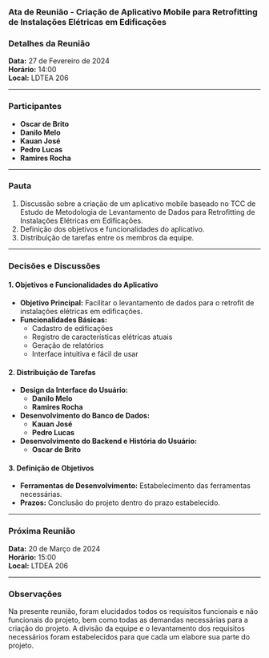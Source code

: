 ### Ata de Reunião - Criação de Aplicativo Mobile para Retrofitting de Instalações Elétricas em Edificações

### Detalhes da Reunião

**Data:** 27 de Fevereiro de 2024  
**Horário:** 14:00  
**Local:** LDTEA 206

---

### Participantes

- **Oscar de Brito**
- **Danilo Melo**
- **Kauan José**
- **Pedro Lucas**
- **Ramires Rocha**

---

### Pauta

1. Discussão sobre a criação de um aplicativo mobile baseado no TCC de Estudo de Metodologia de Levantamento de Dados para Retrofitting de Instalações Elétricas em Edificações.
2. Definição dos objetivos e funcionalidades do aplicativo.
3. Distribuição de tarefas entre os membros da equipe.

---

### Decisões e Discussões

#### 1. Objetivos e Funcionalidades do Aplicativo

- **Objetivo Principal:** Facilitar o levantamento de dados para o retrofit de instalações elétricas em edificações.
- **Funcionalidades Básicas:**
  - Cadastro de edificações
  - Registro de características elétricas atuais
  - Geração de relatórios
  - Interface intuitiva e fácil de usar

#### 2. Distribuição de Tarefas

- **Design da Interface do Usuário:**
  - **Danilo Melo**
  - **Ramires Rocha**
- **Desenvolvimento do Banco de Dados:**
  - **Kauan José**
  - **Pedro Lucas**
- **Desenvolvimento do Backend e História do Usuário:**
  - **Oscar de Brito**

#### 3. Definição de Objetivos

- **Ferramentas de Desenvolvimento:** Estabelecimento das ferramentas necessárias.
- **Prazos:** Conclusão do projeto dentro do prazo estabelecido.

---

### Próxima Reunião

**Data:** 20 de Março de 2024  
**Horário:** 15:00  
**Local:** LTDEA 206

---

### Observações

Na presente reunião, foram elucidados todos os requisitos funcionais e não funcionais do projeto, bem como todas as demandas necessárias para a criação do projeto. A divisão da equipe e o levantamento dos requisitos necessários foram estabelecidos para que cada um elabore sua parte do projeto.
